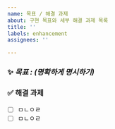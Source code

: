 ```yaml
---
name: 목표 / 해결 과제
about: 구현 목표와 세부 해결 과제 목록
title: ''
labels: enhancement
assignees: ''

---
```


### ✨ _목표 : (명확하게 명시하기)_

### ✅ 해결 과제
- [ ] ㅁㄴㅇㄹ
- [ ] ㅁㄴㅇㄹ
